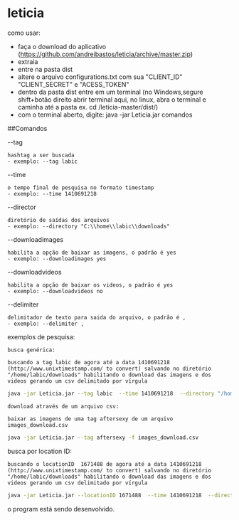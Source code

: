 leticia
=======
como usar:
- faça o download do aplicativo (https://github.com/andreibastos/leticia/archive/master.zip)
- extraia
- entre na pasta dist
- altere o arquivo configurations.txt com sua "CLIENT_ID" "CLIENT_SECRET" e  "ACESS_TOKEN"
- dentro da pasta dist entre em um terminal (no Windows,segure shift+botão direito abrir terminal aqui, no linux, abra o terminal e caminha até a pasta ex. cd /leticia-master/dist/)
- com o terminal aberto, digite: java -jar Leticia.jar comandos	
		
##Comandos

--tag

	hashtag a ser buscada
	- exemplo: --tag labic

--time 

	o tempo final de pesquisa no formato timestamp
	- exemplo: --time 1410691218

--director

	diretório de saídas dos arquivos
	- exemplo: --directory "C:\\home\\labic\\downloads"

--downloadimages 

	habilita a opção de baixar as imagens, o padrão é yes 
	- exemplo: --downloadimages yes 

--downloadvideos 

	habilita a opção de baixar os videos, o padrão é yes
	- exemplo: --downloadvideos no 

--delimiter 

	delimitador de texto para saida do arquivo, o padrão é ,
	- exemplo: --delimiter ,


exemplos de pesquisa:

	busca genérica:
	
	buscando a tag labic de agora até a data 1410691218  (http://www.unixtimestamp.com/ to convert) salvando no diretório  "/home/labic/downloads" habilitando o download das imagens e dos videos gerando um csv delimitado por vírgula
```sh
java -jar Leticia.jar --tag labic  --time 1410691218  --directory "/home/labic/downloads" --downloadimages yes --downloadvideos yes  --delimiter ,
```

	download através de um arquivo csv:
	
	baixar as imagens de uma tag aftersexy de um arquivo images_download.csv
	
	
```sh
java -jar Leticia.jar --tag aftersexy -f images_download.csv
```

busca por location ID:

	buscando o locationID  1671488 de agora até a data 1410691218  (http://www.unixtimestamp.com/ to convert) salvando no diretório  "/home/labic/downloads" habilitando o download das imagens e dos videos gerando um csv delimitado por vírgula
	
	
```sh
java -jar Leticia.jar --locationID 1671488  --time 1410691218  --directory "/home/labic/downloads" --downloadimages yes --downloadvideos yes  --delimiter ,
```

o program está sendo desenvolvido.
